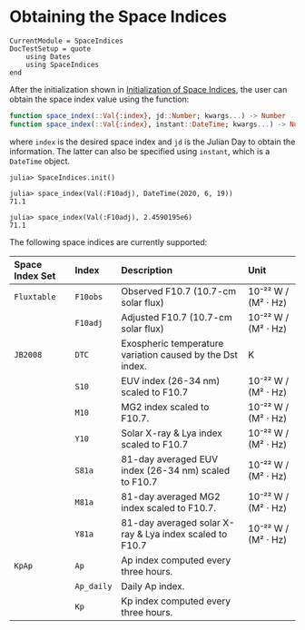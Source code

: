 Obtaining the Space Indices
===========================

```@meta
CurrentModule = SpaceIndices
DocTestSetup = quote
    using Dates
    using SpaceIndices
end
```

After the initialization shown in [Initialization of Space Indices](@ref), the user can
obtain the space index value using the function:

```julia
function space_index(::Val{:index}, jd::Number; kwargs...) -> Number
function space_index(::Val{:index}, instant::DateTime; kwargs...) -> Number
```

where `index` is the desired space index and `jd` is the Julian Day to obtain the
information. The latter can also be specified using `instant`, which is a `DateTime` object.

```jldoctest
julia> SpaceIndices.init()

julia> space_index(Val(:F10adj), DateTime(2020, 6, 19))
71.1

julia> space_index(Val(:F10adj), 2.4590195e6)
71.1
```

The following space indices are currently supported:

| **Space Index Set** | **Index**  | **Description**                                           | **Unit**           |
|:--------------------|:-----------|:----------------------------------------------------------|:-------------------|
| `Fluxtable`         | `F10obs`   | Observed F10.7 (10.7-cm solar flux)                       | 10⁻²² W / (M² ⋅ Hz) |
|                     | `F10adj`   | Adjusted F10.7 (10.7-cm solar flux)                       | 10⁻²² W / (M² ⋅ Hz) |
| `JB2008`            | `DTC`      | Exospheric temperature variation caused by the Dst index. | K                  |
|                     | `S10`      | EUV index (26-34 nm) scaled to F10.7                      | 10⁻²² W / (M² ⋅ Hz) |
|                     | `M10`      | MG2 index scaled to F10.7.                                | 10⁻²² W / (M² ⋅ Hz) |
|                     | `Y10`      | Solar X-ray & Lya index scaled to F10.7                   | 10⁻²² W / (M² ⋅ Hz) |
|                     | `S81a`     | 81-day averaged EUV index (26-34 nm) scaled to F10.7      | 10⁻²² W / (M² ⋅ Hz) |
|                     | `M81a`     | 81-day averaged MG2 index scaled to F10.7.                | 10⁻²² W / (M² ⋅ Hz) |
|                     | `Y81a`     | 81-day averaged solar X-ray & Lya index scaled to F10.7   | 10⁻²² W / (M² ⋅ Hz) |
| `KpAp`              | `Ap`       | Ap index computed every three hours.                      |                    |
|                     | `Ap_daily` | Daily Ap index.                                           |                    |
|                     | `Kp`       | Kp index computed every three hours.                      |                    |
